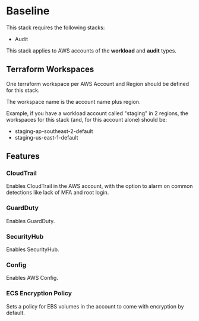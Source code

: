 # Baseline

This stack requires the following stacks:

* Audit

This stack applies to AWS accounts of the **workload** and **audit** types.

## Terraform Workspaces

One terraform workspace per AWS Account and Region should be defined for this stack.

The workspace name is the account name plus region.

Example, if you have a workload account called "staging" in 2 regions, the workspaces for this stack (and, for this account alone) should be:

* staging-ap-southeast-2-default
* staging-us-east-1-default

## Features

### CloudTrail

Enables CloudTrail in the AWS account, with the option to alarm on common detections like lack of MFA and root login.

### GuardDuty

Enables GuardDuty.

### SecurityHub

Enables SecurityHub.

### Config

Enables AWS Config.

### ECS Encryption Policy

Sets a policy for EBS volumes in the account to come with encryption by default.